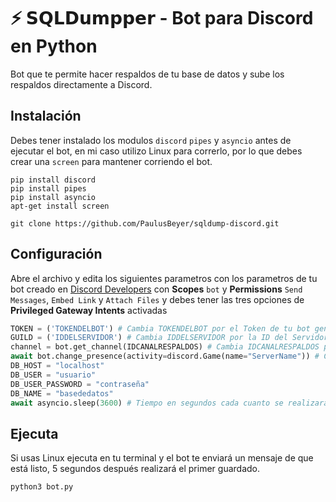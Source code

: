 # ⚡ 𝗦𝗤𝗟𝗗𝘂𝗺𝗽𝗽𝗲𝗿 - Bot para Discord en **Python**

Bot que te permite hacer respaldos de tu base de datos y sube los respaldos directamente a Discord.

## Instalación
Debes tener instalado los modulos `discord` `pipes` y `asyncio` antes de ejecutar el bot, en mi caso utilizo Linux para correrlo, por lo que debes crear una `screen` para mantener corriendo el bot.

```console
pip install discord
pip install pipes
pip install asyncio
apt-get install screen
```

```console
git clone https://github.com/PaulusBeyer/sqldump-discord.git
```

## Configuración
Abre el archivo y edita los siguientes parametros con los parametros de tu bot creado en [Discord Developers](https://discord.com/developers/applications) con **Scopes** `bot` y **Permissions** `Send Messages`, `Embed Link` y `Attach Files` y debes tener las tres opciones de **Privileged Gateway Intents** activadas
```python
TOKEN = ('TOKENDELBOT') # Cambia TOKENDELBOT por el Token de tu bot generado en Discord Developers. (ingresa el token dentro de las '')
GUILD = ('IDDELSERVIDOR') # Cambia IDDELSERVIDOR por la ID del Servidor de Discord donde se guardarán los respaldos. (ingresa el token dentro de las '')
channel = bot.get_channel(IDCANALRESPALDOS) # Cambia IDCANALRESPALDOS por la ID del Canal de Discord donde se guardarán los respaldos. (Este no lleva '')
await bot.change_presence(activity=discord.Game(name="ServerName")) # Cambia ServerName por el nombre de tu Servidor
DB_HOST = "localhost"
DB_USER = "usuario"
DB_USER_PASSWORD = "contraseña"
DB_NAME = "basededatos"
await asyncio.sleep(3600) # Tiempo en segundos cada cuanto se realizará el respaldo. 3600 = 1 hora, 21600 = 6 horas, 43200 = 12 horas, 86400 = 24 horas
```

## Ejecuta
Si usas Linux ejecuta en tu terminal y el bot te enviará un mensaje de que está listo, 5 segundos después realizará el primer guardado.
```console
python3 bot.py
```
